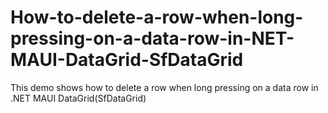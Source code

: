 # How-to-delete-a-row-when-long-pressing-on-a-data-row-in-NET-MAUI-DataGrid-SfDataGrid
This demo shows how to delete a row when long pressing on a data row in .NET MAUI DataGrid(SfDataGrid)
